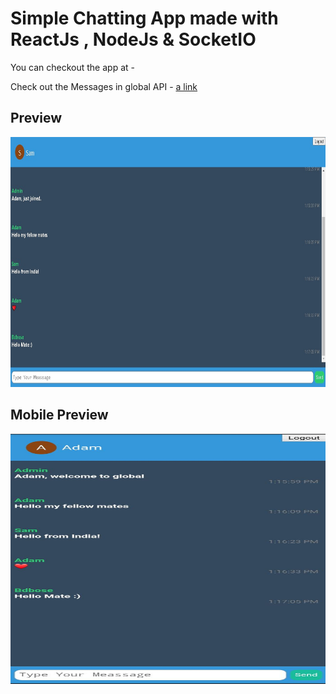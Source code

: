 <!-- @format -->

# Simple Chatting App made with ReactJs , NodeJs & SocketIO

You can checkout the app at -

Check out the Messages in global API - [a link](https://socket-msg.herokuapp.com/messages)

## Preview

<img src='/img/socket.png' height='400' width='100%' >

## Mobile Preview

<img src='/img/mobilesoc.png' height='400' width='100%' >
